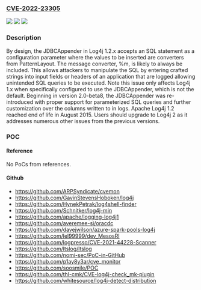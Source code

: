 ### [CVE-2022-23305](https://cve.mitre.org/cgi-bin/cvename.cgi?name=CVE-2022-23305)
![](https://img.shields.io/static/v1?label=Product&message=Apache%20Log4j%201.x%20&color=blue)
![](https://img.shields.io/static/v1?label=Version&message=%3E%3D%201.2.1%20&color=brighgreen)
![](https://img.shields.io/static/v1?label=Vulnerability&message=CWE-89%20Improper%20Neutralization%20of%20Special%20Elements%20used%20in%20an%20SQL%20Command%20('SQL%20Injection')&color=brighgreen)

### Description

By design, the JDBCAppender in Log4j 1.2.x accepts an SQL statement as a configuration parameter where the values to be inserted are converters from PatternLayout. The message converter, %m, is likely to always be included. This allows attackers to manipulate the SQL by entering crafted strings into input fields or headers of an application that are logged allowing unintended SQL queries to be executed. Note this issue only affects Log4j 1.x when specifically configured to use the JDBCAppender, which is not the default. Beginning in version 2.0-beta8, the JDBCAppender was re-introduced with proper support for parameterized SQL queries and further customization over the columns written to in logs. Apache Log4j 1.2 reached end of life in August 2015. Users should upgrade to Log4j 2 as it addresses numerous other issues from the previous versions.

### POC

#### Reference
No PoCs from references.

#### Github
- https://github.com/ARPSyndicate/cvemon
- https://github.com/GavinStevensHoboken/log4j
- https://github.com/HynekPetrak/log4shell-finder
- https://github.com/Schnitker/log4j-min
- https://github.com/apache/logging-log4j1
- https://github.com/averemee-si/oracdc
- https://github.com/davejwilson/azure-spark-pools-log4j
- https://github.com/lel99999/dev_MesosRI
- https://github.com/logpresso/CVE-2021-44228-Scanner
- https://github.com/ltslog/ltslog
- https://github.com/nomi-sec/PoC-in-GitHub
- https://github.com/p1ay8y3ar/cve_monitor
- https://github.com/soosmile/POC
- https://github.com/thl-cmk/CVE-log4j-check_mk-plugin
- https://github.com/whitesource/log4j-detect-distribution

